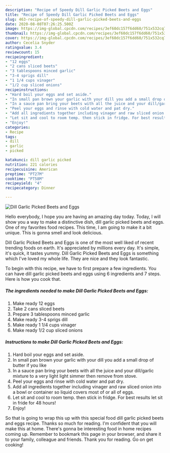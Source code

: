 ```yaml
---
description: "Recipe of Speedy Dill Garlic Picked Beets and Eggs"
title: "Recipe of Speedy Dill Garlic Picked Beets and Eggs"
slug: 463-recipe-of-speedy-dill-garlic-picked-beets-and-eggs
date: 2020-08-08T07:26:25.500Z
image: https://img-global.cpcdn.com/recipes/3ef60dc157f6dd60/751x532cq70/dill-garlic-picked-beets-and-eggs-recipe-main-photo.jpg
thumbnail: https://img-global.cpcdn.com/recipes/3ef60dc157f6dd60/751x532cq70/dill-garlic-picked-beets-and-eggs-recipe-main-photo.jpg
cover: https://img-global.cpcdn.com/recipes/3ef60dc157f6dd60/751x532cq70/dill-garlic-picked-beets-and-eggs-recipe-main-photo.jpg
author: Cecelia Snyder
ratingvalue: 3.4
reviewcount: 15
recipeingredient:
- "12 eggs"
- "2 cans sliced beets"
- "3 tablespoons minced garlic"
- "3-4 sprigs dill"
- "1 1/4 cups vinager"
- "1/2 cup sliced onions"
recipeinstructions:
- "Hard boil your eggs and set aside."
- "In small pan brown your garlic with your dill you add a small drop of butter if you like"
- "In a sauce pan bring your beets with all the juice and your dill/garlic mixture to a very light light simmer then remove from stove."
- "Peel your eggs and rinse with cold water and pat dry."
- "Add all ingredients together including vinager and raw sliced onion into a bowl or container so liquid covers most of or all of eggs."
- "Let sit and cool to room temp. then stick in fridge. For best results let sit in fride for 48 hours!"
- "Enjoy!"
categories:
- Recipe
tags:
- dill
- garlic
- picked

katakunci: dill garlic picked 
nutrition: 221 calories
recipecuisine: American
preptime: "PT27M"
cooktime: "PT58M"
recipeyield: "4"
recipecategory: Dinner

---
```



![Dill Garlic Picked Beets and Eggs](https://img-global.cpcdn.com/recipes/3ef60dc157f6dd60/751x532cq70/dill-garlic-picked-beets-and-eggs-recipe-main-photo.jpg)

Hello everybody, I hope you are having an amazing day today. Today, I will show you a way to make a distinctive dish, dill garlic picked beets and eggs. One of my favorites food recipes. This time, I am going to make it a bit unique. This is gonna smell and look delicious.

Dill Garlic Picked Beets and Eggs is one of the most well liked of recent trending foods on earth. It's appreciated by millions every day. It's simple, it's quick, it tastes yummy. Dill Garlic Picked Beets and Eggs is something which I've loved my whole life. They are nice and they look fantastic.




To begin with this recipe, we have to first prepare a few ingredients. You can have dill garlic picked beets and eggs using 6 ingredients and 7 steps. Here is how you cook that.

<!--inarticleads1-->

##### The ingredients needed to make Dill Garlic Picked Beets and Eggs:

1. Make ready 12 eggs
1. Take 2 cans sliced beets
1. Prepare 3 tablespoons minced garlic
1. Make ready 3-4 sprigs dill
1. Make ready 1 1/4 cups vinager
1. Make ready 1/2 cup sliced onions




<!--inarticleads2-->

##### Instructions to make Dill Garlic Picked Beets and Eggs:

1. Hard boil your eggs and set aside.
1. In small pan brown your garlic with your dill you add a small drop of butter if you like
1. In a sauce pan bring your beets with all the juice and your dill/garlic mixture to a very light light simmer then remove from stove.
1. Peel your eggs and rinse with cold water and pat dry.
1. Add all ingredients together including vinager and raw sliced onion into a bowl or container so liquid covers most of or all of eggs.
1. Let sit and cool to room temp. then stick in fridge. For best results let sit in fride for 48 hours!
1. Enjoy!




So that is going to wrap this up with this special food dill garlic picked beets and eggs recipe. Thanks so much for reading. I'm confident that you will make this at home. There's gonna be interesting food in home recipes coming up. Remember to bookmark this page in your browser, and share it to your family, colleague and friends. Thank you for reading. Go on get cooking!
